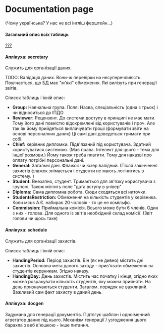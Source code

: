 # Documentation page

(Чому українська? У нас не всі інгліш ферштейн...)

#### Загальний опис всіх таблиць

[???][scheme_1]

[scheme_1]: https://github.com/ChubChubs/SecretaryDEK/blob/master/docs/myapp_models.png?raw=true "Загальний вигляд"

#### Аплікуха: secretary 
Служить для організації даних. 

TODO: Валідація даних. Вони-ж перевірки на несуперечливість. 
Поулчається, що БД має "м'які" обмеження. 
Які вилізуть при генерації звітів. 

Список таблиць і їхній опис:

* __Group:__  Навчальна група. Поля: Назва, 
спеціальність (одна з трьох) і чи відноситься до ІПДО
* __Reviewer:__ Рецензент. До системи доступу в принципі не має мати. 
Тому його дані повністю відокремлені від користувачів і проч. 
Але так як йому прийдеться виплачувати гроші (формувати звіти на основі персоналних даних)
Ці самі дані доведеться тримати при собі. 
* __Chief:__ керівник дипломки. Підв'язаний під користувача. Здатний користуватися системою. 
(Має права. Інтелект для цього - тема для іншої розмови.) Йому також треба платити.
Тому для наказві про оплату потрібні персональні дані. 
* __General:__ Загальні дані. Флажок чи юзер валідний. (Після закінчення 
захистів флажок знімається і студенти не мають логінитись в систему. )
* __Student:__ Внезапно, студент. Тримається для зв'язку користувача з групою. 
Також містить поле "дата вступу в універ"
* __Diploma:__ Сама дипломна робота. Сюди сходяться всі ниточки. 
* __StudentsRestriction:__ Обмеження на кількість студентів у керівника. 
Коли мсьє А.Є. набирає 20 чоловік - то це не комільфо. 
* __Commission:__ Приймальна комісія. Всього може бути 6 членів. Один з них - голова. 
Для одного із звітів необхідний склад комісії. (Звіт голови чи щось таке)

#### Аплікуха: schedule
Служить для організації захистів. 


Список  таблиць і їхній опис:

* __HandingPeriod:__ Період захистів. Він (як не дивно) містить дні захистів. 
Основна мета даного заходу - прив'язати обмеження на студентів кервникам. 
Згідно наказу.
* __HandingDay:__ День захистів. Містить час початку і кінця, згідно яких можна 
розрахувати кількість студентів, яку можна прийняти. На день призначаються студенти. 
Загалом. порядок не важливий. Важливий сам факт захисту в даний день.

#### Аплікуха: docgen
   Задумана для генерації документів. Підтягує шаблон і одноіменний агрегатор даних під нього. 
   Механізм генерації / узгодження цього барахла з веб в'юшкою - інше питання. 
   
